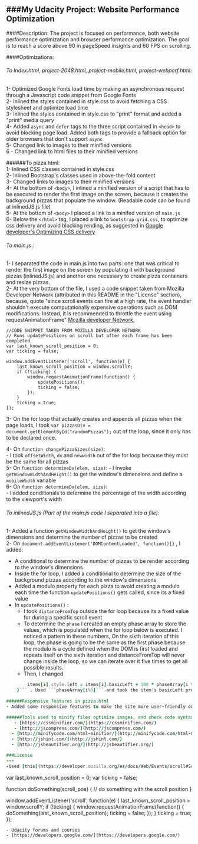 ###My Udacity Project: Website Performance Optimization
---
####Description:
The project is focused on performance, both website performance optimization and browser performance optimization. The goal is to reach a score above 90 in pageSpeed insights and 60 FPS on scrolling.

####Optimizations:

###### To Index.html, project-2048.html, project-mobile.html, project-webperf.html:        
1-  Optimized Google Fonts load time by making an asynchronous request through a Javascript code snippet from Google Fonts  
2- Inlined the styles contained in style.css to avoid fetching a CSS stylesheet and optimize load time  
3- Inlined the styles contained in style.css to "print" format and added a "print" media query  
4- Added ```async``` and ```defer``` tags to the three script contained in ```<head>``` to avoid blocking page load. Added both tags to provide a fallback option for older browsers that don't support ```async```   
5- Changed link to images to their minified versions   
6 - Changed link to html files to their minified versions

######To pizza.html:  
1- Inlined CSS classes contained in style.css  
2- Inlined Bootstrap's classes used in above-the-fold content  
3- Changed links to images to their minified versions  
4- At the bottom of ```<body>```, I inlined a minified version of a script that has to be executed to render the first image on the screen, because it creates the background pizzas that populate the window.  (Readable code can be found at inlinedJS.js file)  
5- At the bottom of ```<body>``` I placed a link to a minifed version of ```main.js```   
6- Below the ```</html>``` tag, I placed a link to ```bootstrap-grid.css```, to optimize css delivery and avoid blocking rending, as suggested in [Google developer's Optimizing CSS delivery](https://developers.google.com/speed/docs/insights/OptimizeCSSDelivery#example)

###### To main.js :  
 1- I separated the code in main.js into two parts: one that was critical to render the first image on the screen by populating it with background pizzas (inlinedJS.js) and another one necessary to create pizza containers and resize pizzas.   
2- At the very bottom of the file, I used a code snippet taken from Mozilla Developer Network (attributed in this README in the "License" section), because, quote "since scroll events can fire at a high rate, the event handler shouldn't execute computationally expensive operations such as DOM modifications. Instead, it is recommended to throttle the event using requestAnimationFrame" [Mozilla developer Network](https://developer.mozilla.org/es/docs/Web/Events/scroll#Scroll_optimization_with_window.requestAnimationFrame),
```
//CODE SNIPPET TAKEN FROM MOZILLA DEVELOPER NETWORK
// Runs updatePositions on scroll but after each frame has been completed
var last_known_scroll_position = 0;
var ticking = false;

window.addEventListener('scroll', function(e) {
    last_known_scroll_position = window.scrollY;
    if (!ticking) {
        window.requestAnimationFrame(function() {
            updatePositions();
            ticking = false;
        });
    }
    ticking = true;
});
```
3- On the for loop that actually creates and appends all pizzas when the page loads, I took ```var pizzasDiv = document.getElementById("randomPizzas");``` out of the loop, since it only has to be declared once.
 
4- On ```function changePizzaSizes(size)```:   
       -  I took ```offsetWidth```, ```dx``` and ```newwidth``` out of the for loop because  they must be the same for all pizzas  
5- On ```function determineDx(elem, size)```:
      - I invoke ```getWindowWidthAndHeight()``` to get the window's dimensions and define a ```mobileWidth``` variable   
6- On ```function determineDx(elem, size)```:   
      - I added conditionals to determine the percentage of the width according to the viewport's width
 
###### To inlinedJS.js (Part of the main.js code I separated into a file):  
1-  Added a function  ```getWindowWidthAndHeight()``` to get the window's dimensions and determine the number of pizzas to be created  
2- On ```document.addEventListener('DOMContentLoaded', function(){}``` , I added:    
   - A conditional to determine the number of pizzas to be render according to the window's dimensions  
   - Inside the for loop, I added a conditional to determine the size of the background pizzas according to the window's dimensions.  
   - Added a modulo property for each pizza to avoid creating a modulo each time the function ```updatePositions()``` gets called, since its a fixed value  
  - In ```updatePositions()``` :  
      * I took ```distanceFromTop``` outside the for loop because its a fixed value for during a specific scroll event  
      * To determine the ```phase``` I created an empty phase array to store the values, which is populated when the for loop below is executed. I noticed a pattern in these numbers, On the sixth iteration of this loop, the phase is going to be the same as the first phase because the modulo is a cycle defined when the DOM is first loaded and repeats itself on the sixth iteration and distanceFromTop will never change inside the loop, so we can iterate over it five times to get all possible results.  
     * Then, I changed 
```for (i = 0; i < items.length; i++) {
		items[i].style.left = items[i].basicLeft + 100 * phaseArray[i % 5] + 'px';
	}``` . Used ```phaseArray[i%5]``` and took the item's basicLeft property
 
######Responsive features in pizza.html
- Added some responsive features to make the site more user-friendly on mobile devices. Set the moving pizza's size according to the viewport and also set the pizza container's width according to the viewport when the user resizes pizzas.

######Tools used to minify files optimize images, and check code syntax:     
   - [https://cssminifier.com/](https://cssminifier.com/)
   - [http://jscompress.com/](http://jscompress.com/)
  - [http://minifycode.com/html-minifier/](http://minifycode.com/html-minifier/)
  - [http://jshint.com/](http://jshint.com/)  
  - [http://jsbeautifier.org/](http://jsbeautifier.org/)

###License
---
-Used [this](https://developer.mozilla.org/es/docs/Web/Events/scroll#Scroll_optimization_with_window.requestAnimationFrame) code snippet from Mozilla Developer Network:
```
var last_known_scroll_position = 0;
var ticking = false;

function doSomething(scroll_pos) {
  // do something with the scroll position
}

window.addEventListener('scroll', function(e) {
  last_known_scroll_position = window.scrollY;
  if (!ticking) {
    window.requestAnimationFrame(function() {
      doSomething(last_known_scroll_position);
      ticking = false;
    });
  }
  ticking = true;
});
```
- Udacity forums and courses
- [https://developers.google.com/](https://developers.google.com/)
